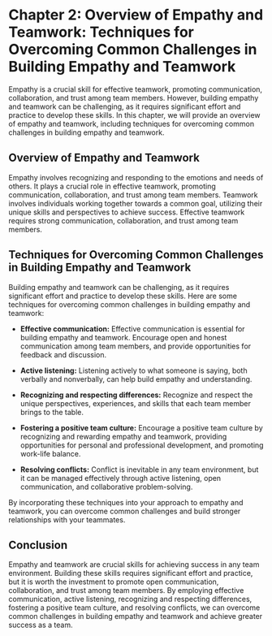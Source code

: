 Chapter 2: Overview of Empathy and Teamwork: Techniques for Overcoming Common Challenges in Building Empathy and Teamwork
=========================================================================================================================

Empathy is a crucial skill for effective teamwork, promoting communication, collaboration, and trust among team members. However, building empathy and teamwork can be challenging, as it requires significant effort and practice to develop these skills. In this chapter, we will provide an overview of empathy and teamwork, including techniques for overcoming common challenges in building empathy and teamwork.

Overview of Empathy and Teamwork
--------------------------------

Empathy involves recognizing and responding to the emotions and needs of others. It plays a crucial role in effective teamwork, promoting communication, collaboration, and trust among team members. Teamwork involves individuals working together towards a common goal, utilizing their unique skills and perspectives to achieve success. Effective teamwork requires strong communication, collaboration, and trust among team members.

Techniques for Overcoming Common Challenges in Building Empathy and Teamwork
----------------------------------------------------------------------------

Building empathy and teamwork can be challenging, as it requires significant effort and practice to develop these skills. Here are some techniques for overcoming common challenges in building empathy and teamwork:

* **Effective communication:** Effective communication is essential for building empathy and teamwork. Encourage open and honest communication among team members, and provide opportunities for feedback and discussion.

* **Active listening:** Listening actively to what someone is saying, both verbally and nonverbally, can help build empathy and understanding.

* **Recognizing and respecting differences:** Recognize and respect the unique perspectives, experiences, and skills that each team member brings to the table.

* **Fostering a positive team culture:** Encourage a positive team culture by recognizing and rewarding empathy and teamwork, providing opportunities for personal and professional development, and promoting work-life balance.

* **Resolving conflicts:** Conflict is inevitable in any team environment, but it can be managed effectively through active listening, open communication, and collaborative problem-solving.

By incorporating these techniques into your approach to empathy and teamwork, you can overcome common challenges and build stronger relationships with your teammates.

Conclusion
----------

Empathy and teamwork are crucial skills for achieving success in any team environment. Building these skills requires significant effort and practice, but it is worth the investment to promote open communication, collaboration, and trust among team members. By employing effective communication, active listening, recognizing and respecting differences, fostering a positive team culture, and resolving conflicts, we can overcome common challenges in building empathy and teamwork and achieve greater success as a team.

